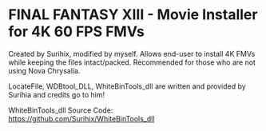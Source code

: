 # FINAL FANTASY XIII - Movie Installer for 4K 60 FPS FMVs
Created by Surihix, modified by myself. Allows end-user to install 4K FMVs while keeping the files intact/packed. Recommended for those who are not using Nova Chrysalia.

LocateFile, WDBtool_DLL, WhiteBinTools_dll are written and provided by Surihia and credits go to him!

WhiteBinTools_dll Source Code: https://github.com/Surihix/WhiteBinTools_dll
